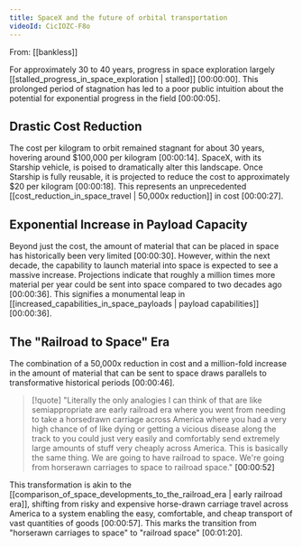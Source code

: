 ```yaml
---
title: SpaceX and the future of orbital transportation
videoId: CicIOZC-F8o
---
```


From: [[bankless]] <br/> 

For approximately 30 to 40 years, progress in space exploration largely [[stalled_progress_in_space_exploration | stalled]] <a class="yt-timestamp" data-t="00:00:00">[00:00:00]</a>. This prolonged period of stagnation has led to a poor public intuition about the potential for exponential progress in the field <a class="yt-timestamp" data-t="00:00:05">[00:00:05]</a>.

## Drastic Cost Reduction

The cost per kilogram to orbit remained stagnant for about 30 years, hovering around $100,000 per kilogram <a class="yt-timestamp" data-t="00:00:14">[00:00:14]</a>. SpaceX, with its Starship vehicle, is poised to dramatically alter this landscape. Once Starship is fully reusable, it is projected to reduce the cost to approximately $20 per kilogram <a class="yt-timestamp" data-t="00:00:18">[00:00:18]</a>. This represents an unprecedented [[cost_reduction_in_space_travel | 50,000x reduction]] in cost <a class="yt-timestamp" data-t="00:00:27">[00:00:27]</a>.

## Exponential Increase in Payload Capacity

Beyond just the cost, the amount of material that can be placed in space has historically been very limited <a class="yt-timestamp" data-t="00:00:30">[00:00:30]</a>. However, within the next decade, the capability to launch material into space is expected to see a massive increase. Projections indicate that roughly a million times more material per year could be sent into space compared to two decades ago <a class="yt-timestamp" data-t="00:00:36">[00:00:36]</a>. This signifies a monumental leap in [[increased_capabilities_in_space_payloads | payload capabilities]] <a class="yt-timestamp" data-t="00:00:36">[00:00:36]</a>.

## The "Railroad to Space" Era

The combination of a 50,000x reduction in cost and a million-fold increase in the amount of material that can be sent to space draws parallels to transformative historical periods <a class="yt-timestamp" data-t="00:00:46">[00:00:46]</a>.

> [!quote]
> "Literally the only analogies I can think of that are like semiappropriate are early railroad era where you went from needing to take a horsedrawn carriage across America where you had a very high chance of of like dying or getting a vicious disease along the track to you could just very easily and comfortably send extremely large amounts of stuff very cheaply across America. This is basically the same thing. We are going to have railroad to space. We're going from horserawn carriages to space to railroad space." <a class="yt-timestamp" data-t="00:00:52">[00:00:52]</a>

This transformation is akin to the [[comparison_of_space_developments_to_the_railroad_era | early railroad era]], shifting from risky and expensive horse-drawn carriage travel across America to a system enabling the easy, comfortable, and cheap transport of vast quantities of goods <a class="yt-timestamp" data-t="00:00:57">[00:00:57]</a>. This marks the transition from "horserawn carriages to space" to "railroad space" <a class="yt-timestamp" data-t="00:01:20">[00:01:20]</a>.